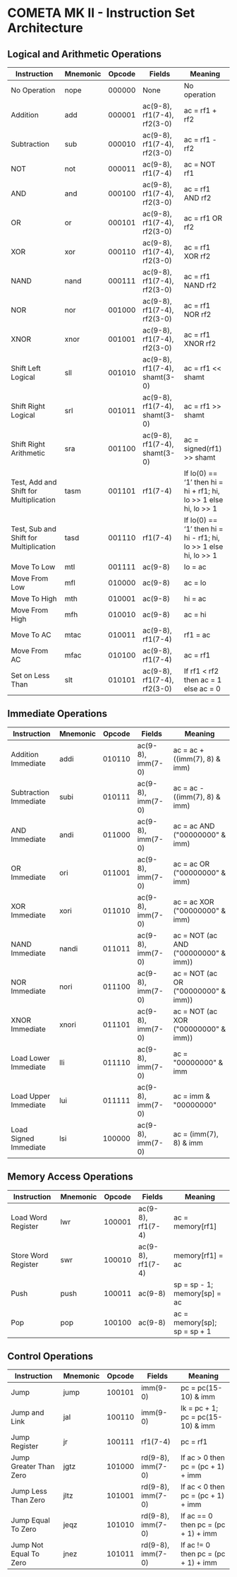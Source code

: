 # COMETA MK II - Instruction Set Architecture

## Logical and Arithmetic Operations
| Instruction | Mnemonic | Opcode | Fields | Meaning |
|-|-|-|-|-|
| No Operation                           | nope | 000000 | None | No operation |
| Addition                               | add  | 000001 | ac(9-8), rf1(7-4), rf2(3-0)   | ac = rf1 + rf2 |
| Subtraction                            | sub  | 000010 | ac(9-8), rf1(7-4), rf2(3-0)   | ac = rf1 - rf2 |
| NOT                                    | not  | 000011 | ac(9-8), rf1(7-4)             | ac = NOT rf1 |
| AND                                    | and  | 000100 | ac(9-8), rf1(7-4), rf2(3-0)   | ac = rf1 AND rf2 |
| OR                                     | or   | 000101 | ac(9-8), rf1(7-4), rf2(3-0)   | ac = rf1 OR rf2 |
| XOR                                    | xor  | 000110 | ac(9-8), rf1(7-4), rf2(3-0)   | ac = rf1 XOR rf2 |
| NAND                                   | nand | 000111 | ac(9-8), rf1(7-4), rf2(3-0)   | ac = rf1 NAND rf2 |
| NOR                                    | nor  | 001000 | ac(9-8), rf1(7-4), rf2(3-0)   | ac = rf1 NOR rf2 |
| XNOR                                   | xnor | 001001 | ac(9-8), rf1(7-4), rf2(3-0)   | ac = rf1 XNOR rf2 |
| Shift Left Logical                     | sll  | 001010 | ac(9-8), rf1(7-4), shamt(3-0) | ac = rf1 << shamt |
| Shift Right Logical                    | srl  | 001011 | ac(9-8), rf1(7-4), shamt(3-0) | ac = rf1 >> shamt |
| Shift Right Arithmetic                 | sra  | 001100 | ac(9-8), rf1(7-4), shamt(3-0) | ac = signed(rf1) >> shamt |
| Test, Add and Shift for Multiplication | tasm | 001101 | rf1(7-4)                      | If lo(0) == ‘1’ then  hi = hi + rf1; hi, lo >> 1 else hi, lo >> 1 |
| Test, Sub and Shift for Multiplication | tasd | 001110 | rf1(7-4)                      | If lo(0) == ‘1’ then  hi = hi - rf1; hi, lo >> 1 else hi, lo >> 1 |
| Move To Low                            | mtl  | 001111 | ac(9-8)                       | lo = ac |
| Move From Low                          | mfl  | 010000 | ac(9-8)                       | ac = lo |
| Move To High                           | mth  | 010001 | ac(9-8)                       | hi = ac |
| Move From High                         | mfh  | 010010 | ac(9-8)                       | ac = hi |
| Move To AC                             | mtac | 010011 | ac(9-8), rf1(7-4)             | rf1 = ac |
| Move From AC                           | mfac | 010100 | ac(9-8), rf1(7-4)             | ac = rf1 |
| Set on Less Than                       | slt  | 010101 | ac(9-8), rf1(7-4), rf2(3-0)   | If rf1 < rf2 then ac = 1 else ac = 0 |

## Immediate Operations
| Instruction | Mnemonic | Opcode | Fields | Meaning |
|-|-|-|-|-|
| Addition Immediate    | addi  | 010110 | ac(9-8), imm(7-0) | ac = ac + ((imm(7), 8) & imm) |
| Subtraction Immediate | subi  | 010111 | ac(9-8), imm(7-0) | ac = ac - ((imm(7), 8) & imm) |
| AND Immediate         | andi  | 011000 | ac(9-8), imm(7-0) | ac = ac AND ("00000000" & imm) |
| OR Immediate          | ori   | 011001 | ac(9-8), imm(7-0) | ac = ac OR  ("00000000" & imm) |
| XOR Immediate         | xori  | 011010 | ac(9-8), imm(7-0) | ac = ac XOR ("00000000" & imm) |
| NAND Immediate        | nandi | 011011 | ac(9-8), imm(7-0) | ac = NOT (ac AND ("00000000" & imm)) |
| NOR Immediate         | nori  | 011100 | ac(9-8), imm(7-0) | ac = NOT (ac OR  ("00000000" & imm)) |
| XNOR Immediate        | xnori | 011101 | ac(9-8), imm(7-0) | ac = NOT (ac XOR ("00000000" & imm)) |
| Load Lower Immediate  | lli   | 011110 | ac(9-8), imm(7-0) | ac = "00000000" & imm |
| Load Upper Immediate  | lui   | 011111 | ac(9-8), imm(7-0) | ac = imm & "00000000" |
| Load Signed Immediate | lsi   | 100000 | ac(9-8), imm(7-0) | ac = (imm(7), 8) & imm |

## Memory Access Operations
| Instruction | Mnemonic | Opcode | Fields | Meaning |
|-|-|-|-|-|
| Load Word Register  | lwr  | 100001 | ac(9-8), rf1(7-4) | ac = memory\[rf1\] |
| Store Word Register | swr  | 100010 | ac(9-8), rf1(7-4) | memory\[rf1\] = ac |
| Push                | push | 100011 | ac(9-8)           | sp = sp - 1; memory\[sp\] = ac |
| Pop                 | pop  | 100100 | ac(9-8)           | ac = memory\[sp\]; sp = sp + 1 |

## Control Operations
| Instruction | Mnemonic | Opcode | Fields | Meaning |
|-|-|-|-|-|
| Jump                   | jump | 100101 | imm(9-0) | pc = pc(15-10) & imm |
| Jump and Link          | jal  | 100110 | imm(9-0) | lk = pc + 1; pc = pc(15-10) & imm |
| Jump Register          | jr   | 100111 | rf1(7-4) | pc = rf1 |
| Jump Greater Than Zero | jgtz | 101000 | rd(9-8), imm(7-0) | If ac > 0 then pc = (pc + 1) + imm |
| Jump Less Than Zero    | jltz | 101001 | rd(9-8), imm(7-0) | If ac < 0 then pc = (pc + 1) + imm |
| Jump Equal To Zero     | jeqz | 101010 | rd(9-8), imm(7-0) | If ac == 0 then pc = (pc + 1) + imm |
| Jump Not Equal To Zero | jnez | 101011 | rd(9-8), imm(7-0) | If ac != 0 then pc = (pc + 1) + imm |
